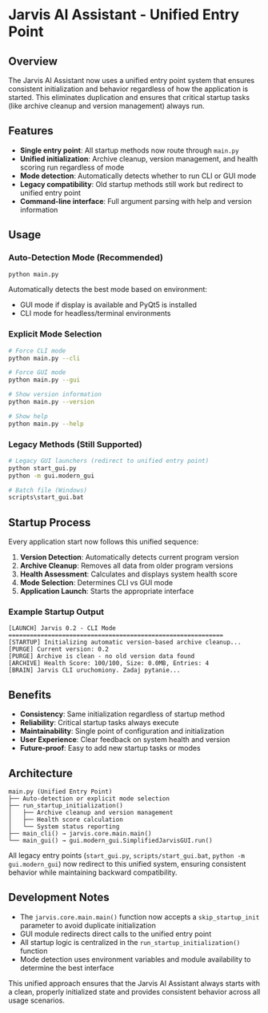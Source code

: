 # Jarvis AI Assistant - Unified Entry Point

## Overview

The Jarvis AI Assistant now uses a unified entry point system that ensures consistent initialization and behavior regardless of how the application is started. This eliminates duplication and ensures that critical startup tasks (like archive cleanup and version management) always run.

## Features

- **Single entry point**: All startup methods now route through `main.py`
- **Unified initialization**: Archive cleanup, version management, and health scoring run regardless of mode
- **Mode detection**: Automatically detects whether to run CLI or GUI mode
- **Legacy compatibility**: Old startup methods still work but redirect to unified entry point
- **Command-line interface**: Full argument parsing with help and version information

## Usage

### Auto-Detection Mode (Recommended)
```bash
python main.py
```
Automatically detects the best mode based on environment:
- GUI mode if display is available and PyQt5 is installed
- CLI mode for headless/terminal environments

### Explicit Mode Selection
```bash
# Force CLI mode
python main.py --cli

# Force GUI mode  
python main.py --gui

# Show version information
python main.py --version

# Show help
python main.py --help
```

### Legacy Methods (Still Supported)
```bash
# Legacy GUI launchers (redirect to unified entry point)
python start_gui.py
python -m gui.modern_gui

# Batch file (Windows)
scripts\start_gui.bat
```

## Startup Process

Every application start now follows this unified sequence:

1. **Version Detection**: Automatically detects current program version
2. **Archive Cleanup**: Removes all data from older program versions  
3. **Health Assessment**: Calculates and displays system health score
4. **Mode Selection**: Determines CLI vs GUI mode
5. **Application Launch**: Starts the appropriate interface

### Example Startup Output
```
[LAUNCH] Jarvis 0.2 - CLI Mode
============================================================
[STARTUP] Initializing automatic version-based archive cleanup...
[PURGE] Current version: 0.2
[PURGE] Archive is clean - no old version data found
[ARCHIVE] Health Score: 100/100, Size: 0.0MB, Entries: 4
[BRAIN] Jarvis CLI uruchomiony. Zadaj pytanie...
```

## Benefits

- **Consistency**: Same initialization regardless of startup method
- **Reliability**: Critical startup tasks always execute
- **Maintainability**: Single point of configuration and initialization
- **User Experience**: Clear feedback on system health and version
- **Future-proof**: Easy to add new startup tasks or modes

## Architecture

```
main.py (Unified Entry Point)
├── Auto-detection or explicit mode selection
├── run_startup_initialization()
│   ├── Archive cleanup and version management
│   ├── Health score calculation
│   └── System status reporting
├── main_cli() → jarvis.core.main.main()
└── main_gui() → gui.modern_gui.SimplifiedJarvisGUI.run()
```

All legacy entry points (`start_gui.py`, `scripts/start_gui.bat`, `python -m gui.modern_gui`) now redirect to this unified system, ensuring consistent behavior while maintaining backward compatibility.

## Development Notes

- The `jarvis.core.main.main()` function now accepts a `skip_startup_init` parameter to avoid duplicate initialization
- GUI module redirects direct calls to the unified entry point
- All startup logic is centralized in the `run_startup_initialization()` function
- Mode detection uses environment variables and module availability to determine the best interface

This unified approach ensures that the Jarvis AI Assistant always starts with a clean, properly initialized state and provides consistent behavior across all usage scenarios.